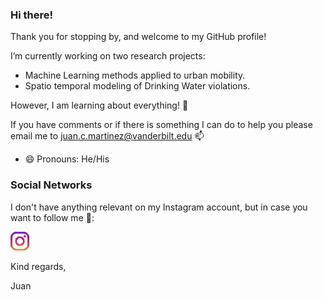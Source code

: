 ### Hi there!

Thank you for stopping by, and welcome to my GitHub profile!

I’m currently working on two research projects:
  - Machine Learning methods applied to urban mobility.
  - Spatio temporal modeling of Drinking Water violations.
  
However, I am learning about everything! 🌱

If you have comments or if there is something I can do to help you please email me to juan.c.martinez@vanderbilt.edu  📫
 - 😄 Pronouns: He/His
 
### Social Networks

I don't have anything relevant on my Instagram account, but in case you want to follow me 🔭:

<a href="https://instagram.com/juan_mart_m"><img height="30" src="https://github.com/jcmartinmu/jcmartinmu/blob/main/icon/instagram.png?raw=true"></a>&nbsp;&nbsp;

Kind regards,

Juan
